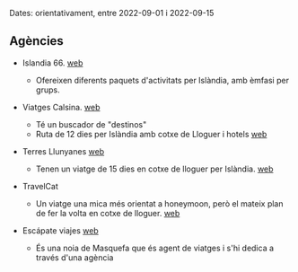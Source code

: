Dates: orientativament, entre 2022-09-01 i 2022-09-15

## Agències
- Islandia 66. [web](https://www.islandia66.es/)
    - Ofereixen diferents paquets d'activitats per Islàndia, amb èmfasi per grups.

- Viatges Calsina. [web](https://www.calsina.es/)
    - Té un buscador de "destinos"
    - Ruta de 12 dies per Islàndia amb cotxe de Lloguer i hotels [web](https://www.calsina.es/grandes-viajes/europa/islandia/rutas-en-coche/a-tu-aire-en-coche/islandia-ruta-del-anillo-islandes-12-dias.html?skipBrochure=true)

- Terres Llunyanes [web](https://terresllunyanes.com)
    - Tenen un viatge de 15 dies en cotxe de lloguer per Islàndia. [web](https://terresllunyanes.com/ca/viatges/gran-ruta-islandia-cotxe-lloguer/)
- TravelCat
    - Un viatge una mica més orientat a honeymoon, però el mateix plan de fer la volta en cotxe de lloguer. [web](https://www.travelcat.es/hm-14d-12n-ne-1/islandia)

- Escápate viajes [web](https://www.escapateviajes.es/)
    - És una noia de Masquefa que és agent de viatges i s'hi dedica a través d'una agència